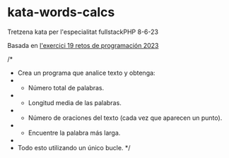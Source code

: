 # kata-words-calcs

Tretzena kata per l'especialitat fullstackPHP 8-6-23

Basada en [l'exercici 19 retos de programación 2023](https://retosdeprogramacion.com/semanales2023)

/*
 * Crea un programa que analice texto y obtenga:
 * - Número total de palabras.
 * - Longitud media de las palabras.
 * - Número de oraciones del texto (cada vez que aparecen un punto).
 * - Encuentre la palabra más larga.
 *
 * Todo esto utilizando un único bucle.
 */

 